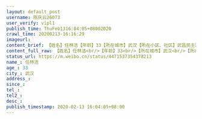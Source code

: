 ```yaml
---
layout: default_post
username: 陈庆云26073
user_verify: vipl1
publish_time: ThuFeb1316:04:05+08002020
crawl_time: 20200213-16:16:29
imageurl: 
content_brief: 【姓名】任林洁【年龄】33【所在城市】武汉【所在小区、社区】武昌民主路社症状：低烧，检测阳性所在街道或社区：民主路社区【患病时间】2月12号【联系方式】18627871287，17764043281症状：父亲2月8号检测患上非典型性肺炎，后被收入隔离点，现在高烧不退。由于居家隔离他不幸传染了姑娘—任林 ...全文
content_full_raw: 【姓名】任林洁<br/>【年龄】33<br/>【所在城市】武汉<br/>【所在小区、社区】武昌民主路社<br/>症状：低烧，检测阳性<br/>所在街道或社区：民主路社区<br/>【患病时间】2月12号<br/>【联系方式】18627871287，17764043281症状：父亲2月8号检测患上非典型性肺炎，后被收入隔离点，现在高烧不退。由于居家隔离他不幸传染了姑娘—任林洁。任林洁于2月12号开始低烧，到武汉人民医院检查。ct结果双肺感染。检测为阳性，通知社区要等到。无法入住隔离点，在家隔离，为防止交叉感染，目前在街上游荡。家里还有三岁孩子。一家人四挤在50多平米房子里。为了不危害社会，保护家人。请救救他们吧。<br/>地址是武昌区荆南街35号302<br/>电话:18627871287，17764043281<br/>【所在小区、社区】<br/>【患病时间】<br/>【联系方式】<br/>【其他紧急联系人】<br/>【病情描述】
status_url: https://m.weibo.cn/status/4471537354378213
name_: 任林洁
age_: 33
city_: 武汉
address_: 
since_: 
tel_: 
tel2_: 
desc_: 
publish_timestamp: 2020-02-13 16:04:05+08:00
---
```

